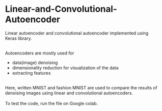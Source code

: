 # Linear-and-Convolutional-Autoencoder

Linear autoencoder and convolutional autoencoder implemented using Keras library.<br><br>

Autoencoders are mostly used for
<ul>
  <li>data(image) denoising</li>
  <li>dimensionality reduction for visualization of the data</li>
  <li>extracting features</li>
</ul>
<br>
Here, written MNIST and fashion MNIST are used to compare the results of denoising images using linear and convolutional autoencoders.<br><br>
To test the code, run the file on Google colab.
